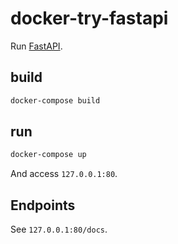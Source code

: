 # docker-try-fastapi
Run [FastAPI](https://github.com/tiangolo/fastapi).

## build
```sh
docker-compose build
```

## run
```sh
docker-compose up
```

And access `127.0.0.1:80`.

## Endpoints
See `127.0.0.1:80/docs`.
